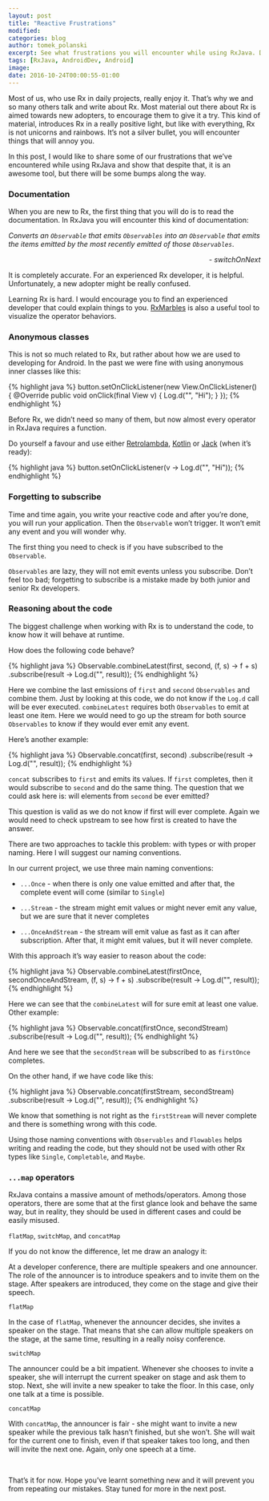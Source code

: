```yaml
---
layout: post
title: "Reactive Frustrations"
modified:
categories: blog
author: tomek_polanski
excerpt: See what frustrations you will encounter while using RxJava. Documentation, anonymous classes, forgetting to subscribe, are just some we've dealt with while using RxJava. Here's how we handled them.
tags: [RxJava, AndroidDev, Android] 
image:
date: 2016-10-24T00:00:55-01:00
---
```


Most of us, who use Rx in daily projects, really enjoy it. That’s why we and so many others talk and write about Rx. Most material out there about Rx is aimed towards new adopters, to encourage them to give it a try.
This kind of material, introduces Rx in a really positive light, but like with everything, Rx is not unicorns and rainbows. It’s not a silver bullet, you will encounter things that will annoy you.

In this post, I would like to share some of our frustrations that we’ve encountered while using RxJava and show that despite that, it is an awesome tool, but there will be some bumps along the way.


### Documentation

When you are new to Rx, the first thing that you will do is to read the documentation.
In RxJava you will encounter this kind of documentation:

*Converts an `Observable` that emits `Observables` into an `Observable` that emits the items emitted by the most recently emitted of those `Observables`*.
<p align="right">
-  <i>switchOnNext</i>
</p>

It is completely accurate. For an experienced Rx developer, it is helpful. Unfortunately, a new adopter might be really confused.

Learning Rx is hard. I would encourage you to find an experienced developer that could explain things to you. <a href="http://rxmarbles.com/">RxMarbles</a> is also a useful tool to visualize the operator behaviors.


### Anonymous classes

This is not so much related to Rx, but rather about how we are used to developing for Android.
In the past we were fine with using anonymous inner classes like this:

{% highlight java %}
button.setOnClickListener(new View.OnClickListener() {
	@Override
	public void onClick(final View v) {
		Log.d("", "Hi");
	}
});
{% endhighlight %}

Before Rx, we didn’t need so many of them, but now almost every operator in RxJava requires a function.

Do yourself a favour and use either <a href="https://github.com/orfjackal/retrolambda">Retrolambda</a>, <a href="https://kotlinlang.org/">Kotlin</a> or <a href="https://source.android.com/source/jack.html">Jack</a> (when it’s ready):


{% highlight java %}
button.setOnClickListener(v -> Log.d("", "Hi"));
{% endhighlight %}


### Forgetting to subscribe

Time and time again, you write your reactive code and after you’re done, you will run your application.
Then the `Observable` won’t trigger. It won’t emit any event and you will wonder why.

The first thing you need to check is if you have subscribed to the `Observable`.

`Observables` are lazy, they will not emit events unless you subscribe.
Don’t feel too bad; forgetting to subscribe is a mistake made by both junior and senior Rx developers.


### Reasoning about the code

The biggest challenge when working with Rx is to understand the code, to know how it will behave at runtime.

How does the following code behave?

{% highlight java %}
Observable.combineLatest(first,
                         second,
                         (f, s) -> f + s)
          .subscribe(result -> Log.d("", result));
{% endhighlight %}


Here we combine the last emissions of `first` and `second` `Observables` and combine them.
Just by looking at this code, we do not know if the `Log.d` call will be ever executed.
`combineLatest` requires both `Observables` to emit at least one item. Here we would need to go up the stream for both source `Observables` to know if they would ever emit any event.

Here’s another example:

{% highlight java %}
Observable.concat(first, second)
          .subscribe(result -> Log.d("", result));
{% endhighlight %}


`concat` subscribes to `first` and emits its values. If `first` completes, then it would subscribe to `second` and do the same thing.
The question that we could ask here is: will elements from `second` be ever emitted?

This question is valid as we do not know if first will ever complete. Again we would need to check upstream to see how first is created to have the answer.

There are two approaches to tackle this problem: with types or with proper naming.
Here I will suggest our naming conventions.

In our current project, we use three main naming conventions:

* `...Once` - when there is only one value emitted and after that, the complete event will come (similar to `Single`)

* `...Stream` - the stream might emit values or might never emit any value, but we are sure that it never completes

* `...OnceAndStream` - the stream will emit value as fast as it can after subscription. After that, it might emit values, but it will never complete.

With this approach it’s way easier to reason about the code:

{% highlight java %}
Observable.combineLatest(firstOnce,
                         secondOnceAndStream,
                         (f, s) -> f + s)
          .subscribe(result -> Log.d("", result));
{% endhighlight %}

Here we can see that the `combineLatest` will for sure emit at least one value. Other example:

{% highlight java %}
Observable.concat(firstOnce, secondStream)
          .subscribe(result -> Log.d("", result));
{% endhighlight %}

And here we see that the `secondStream` will be subscribed to as `firstOnce` completes.

On the other hand, if we have code like this:

{% highlight java %}
Observable.concat(firstStream, secondStream)
          .subscribe(result -> Log.d("", result));
{% endhighlight %}

We know that something is not right as the `firstStream` will never complete and there is something wrong with this code.

Using those naming conventions with `Observables` and `Flowables` helps writing and reading the code, but they should not be used with other Rx types like `Single`, `Completable`, and `Maybe`.


### `...map` operators

RxJava contains a massive amount of methods/operators. Among those operators, there are some that at the first glance look and behave the same way, but in reality, they should be used in different cases and could be easily misused.

`flatMap`, `switchMap`, and `concatMap`

If you do not know the difference, let me draw an analogy it:

At a developer conference, there are multiple speakers and one announcer.
The role of the announcer is to introduce speakers and to invite them on the stage. After speakers are introduced, they come on the stage and give their speech.

`flatMap`

In the case of `flatMap`, whenever the announcer decides, she invites a speaker on the stage. That means that she can allow multiple speakers on the stage, at the same time, resulting in a really noisy conference.

`switchMap`

The announcer could be a bit impatient. Whenever she chooses to invite a speaker, she will interrupt the current speaker on stage and ask them to stop. Next, she will invite a new speaker to take the floor. In this case, only one talk at a time is possible.

`concatMap`

With `concatMap`, the announcer is fair - she might want to invite a new speaker while the previous talk hasn’t finished, but she won’t. She will wait for the current one to finish, even if that speaker takes too long, and then will invite the next one. Again, only one speech at a time.

<br />

That’s it for now. Hope you’ve learnt something new and it will prevent you from repeating our mistakes.
Stay tuned for more in the next post.
